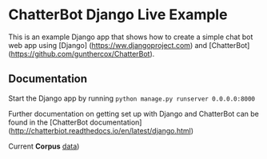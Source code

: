 ChatterBot Django Live Example
==============================

This is an example Django app that shows how to create a simple chat bot web
app using [Django] (https://ww.djangoproject.com) and [ChatterBot] (https://github.com/gunthercox/ChatterBot).

Documentation
-------------

Start the Django app by running ``python manage.py runserver 0.0.0.0:8000``

Further documentation on getting set up with Django and ChatterBot can be
found in the [ChatterBot documentation] (http://chatterbiot.readthedocs.io/en/latest/django.html)

Current **Corpus** [data](https://github.com/gunthercox/ChatterBot/tree/master/chatterbot/corpus/data))

